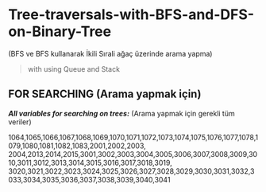 # Tree-traversals-with-BFS-and-DFS-on-Binary-Tree
(BFS ve BFS kullanarak İkili Sırali ağaç üzerinde arama yapma)

>with using Queue and Stack


## FOR SEARCHING (Arama yapmak için)

***All variables for searching on trees:*** (Arama yapmak için gerekli tüm veriler)

1064,1065,1066,1067,1068,1069,1070,1071,1072,1073,1074,1075,1076,1077,1078,1079,1080,1081,1082,1083,2001,2002,2003,
2004,2013,2014,2015,3001,3002,3003,3004,3005,3006,3007,3008,3009,3010,3011,3012,3013,3014,3015,3016,3017,3018,3019,
3020,3021,3022,3023,3024,3025,3026,3027,3028,3029,3030,3031,3032,3033,3034,3035,3036,3037,3038,3039,3040,3041
